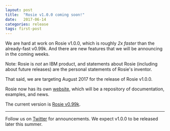 ```yaml
---
layout: post
title:  "Rosie v1.0.0 coming soon!"
date:   2017-06-14
categories: release
tags: first-post
---
```


We are hard at work on Rosie v1.0.0, which is roughly *2x faster* than the
already-fast v0.99k.  And there are new features that we will be announcing in
the coming weeks.

Note:  Rosie is *not* an IBM product, and statements about Rosie (including
about future releases) are the personal statements of Rosie's inventor.

That said, we are targeting August 2017 for the release of Rosie v1.0.0.

Rosie now has its own [website](http://rosie-lang.org), which will be a
repository of documentation, examples, and news.

The current version is [Rosie
v0.99k](http://github.com/jamiejennings/rosie-pattern-language).

<hr>

Follow us on [Twitter](https://twitter.com/jamietheriveter) for
announcements.  We expect v1.0.0 to be released later this summer.
